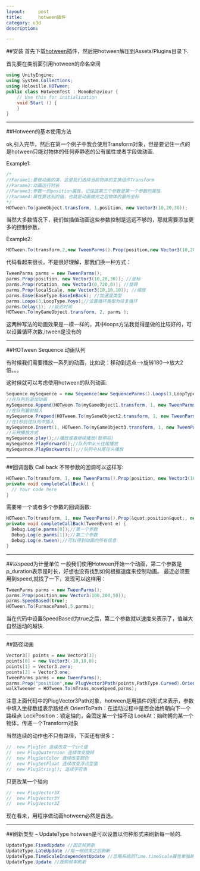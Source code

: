 ```yaml
---
layout:     post
title:      hotween插件
category: u3d
description: 

---
```



##安装
首先下载[hotween](http://www.holoville.com/hotween/download.html)插件，然后把hotween解压到Assets/Plugins目录下.


首先要在类前面引用hotween的命名空间

```c#
using UnityEngine;
using System.Collections;
using Holoville.HOTween;
public class HotweenTest : MonoBehaviour {
    // Use this for initialization
    void Start () {
    }
}
```


----------

##Hotween的基本使用方法

ok,引入完毕，然后在第一个例子中我会使用Transform对象，但是要记住一点的是hotween只能对物体的任何非静态的公有属性或者字段做动画.

Example1:

~~~ c#
/*
//Parame1:要做动画的类，这里我们选择当前物体的变换组件Transform
//Parame2:动画运行时长
//Parame3:参数一的position属性，记住这第三个参数是第一个参数的属性
//Parame4:属性要达到的值，也就是动画做完之后物体的最终坐标
*/
HOTween.To(gameObject.transform, 1,position, new Vector3(10,20,30));
~~~
当然大多数情况下，我们做插值动画这些参数控制是远远不够的，那就需要添加更多的控制参数，

Example2:

~~~c#
HOTween.To(transform,2,new TweenParms().Prop(position,new Vector3(10,20,30)).Prop(rotation,new Vector3(0,720,0)).Prop(localScale,new Vector3(10,10,10)).Ease(EaseType.EaseInBack).Loops(3,LoopType.Yoyo).Delay(1));
~~~
代码看起来很长，不是很好理解，那我们换一种方式：

```c#
TweenParms parms = new TweenParms();
parms.Prop(position, new Vector3(10,20,30)); //坐标
parms.Prop(rotation, new Vector3(0,720,0)); //旋转
parms.Prop(localScale, new Vector3(10,10,10)); //缩放
parms.Ease(EaseType.EaseInBack); //加速度类型
parms.Loops(3,LoopType.Yoyo);//设置循环类型为往复循环
parms.Delay(1); //延迟时间
HOTween.To(myGameObject.transform, 2, parms );
```
这两种写法的动画效果是一模一样的，其中loops方法我觉得是做的比较好的，可以设置循环次数,itween是没有的


----------

##HOTween Sequence 动画队列

有时候我们需要播放一系列的动画，比如说：移动到远点–>旋转180–>放大2倍。。。

这时候就可以考虑使用hotween的队列动画.

```c#
Sequence mySequence = new Sequence(new SequenceParms().Loops(3,LoopType.Yoyo));
//在队列后追加动画
mySequence.Append(HOTween.To(myGameObject1.transform, 1, new TweenParms().Prop(position, new Vector3(0,0,0)).Ease(EaseType.EaseOutBounce)));
//在队列最前插入
mySequence.Prepend(HOTween.To(myGameObject2.transform, 1, new TweenParms().Prop(position, new Vector3(10,20,30)).Prop(rotation, new Vector3(0,720,0)).Prop(localScale, new Vector3(4,4,4)).Ease(EaseType.EaseInElastic)));
//在1秒后往队列中插入
mySequence.Insert(1, HOTween.To(myGameObject3.transform, 1, new TweenParms().Prop(position&quot, new Vector3(10,20,30)).Prop(rotation, new Vector3(0,720,0)).Prop(localScale, new Vector3(4,4,4)).Ease(EaseType.EaseOutQuad)));
//三种播放方式
mySequence.play();//播放或者继续播放(暂停后)
mySequence.PlayForward();//队列中从头往尾播放
mySequence.PlayBackwards();//队列中从尾往头播放
```


----------


##回调函数 Call back
不带参数的回调可以这样写:

```c#
HOTween.To(transform, 1, new TweenParms().Prop(position, new Vector3(10,20,30)).OnComplete(completeCallBack()));
private void completeCallBack() {
  // Your code here
}
```
需要带一个或者多个参数的回调函数:

```c#
HOTween.To(transform, 1, new TweenParms().Prop(&quot;position&quot;, new Vector3(10,20,30)).OnComplete(completeCallBack,350,Vector3.one));
private void completeCallBack(TweenEvent e) {
  Debug.Log(e.parms[0]);//第一个参数
  Debug.Log(e.parms[1]);//第二个参数
  Debug.Log(e.tween);//可以得到动画的所有信息
}
```


----------


##以speed为计量单位
一般我们使用Hotween开始一个动画，第二个参数是p_duration表示是时长，好想也没有找到如何根据速度来控制动画。 最近必须要用到speed,就找了一下，发现可以这样用：

```c#
TweenParms parms = new TweenParms();
parms.Prop(position,new Vector3(100,200,50));
parms.SpeedBased(true);
HOTween.To(FurnacePanel,5,parms);
```
当在代码中设置SpeedBased为true之后，第二个参数就以速度来表示了，值越大自然运动的越快.


----------


##路径动画

```c#
Vector3[] points = new Vector3[3];
points[0] = new Vector3(-10,10,0);
points[1] = Vector3.zero;
points[2] = Vector3.one;
TweenParms parms = new TweenParms();
parms.Prop("position",new PlugVector3Path(points,PathType.Curved).OrientToPath());
walkTweener = HOTween.To(mTrans,moveSpeed,parms);
```
注意上面代码中的PlugVector3Path对象，hotween是用插件的形式来表示，参数中填入坐标数组表示路经点
OrientToPath：在运动过程中是否会始终朝向下一个路经点
LockPosition：锁定轴向，会固定某一个轴不动
LookAt：始终朝向某一个物体，传递一个Transform对象

当然连续的动作也不只有路径，下面还有很多：

```c#
//	new PlugInt 连续改变一个int值
//	new PlugQuaternion 连续改变旋转
//	new PlugSetColor 连续改变颜色
//	new PlugSetFloat 连续改变浮点型值
//	new PlugString(); 连续字符串
```
只更改某一个轴向

```c#
//	new PlugVector3X
//	new PlugVector3Y
//	new PlugVector3Z
```
现在看来，用程序做动画hotween必然是首选。


----------


##刷新类型 – UpdateType
hotween是可以设置以何种形式来刷新每一帧的.

```c#
UpdateType.FixedUpdate //固定帧刷新
UpdateType.LateUpdate //每一帧结束之后刷新
UpdateType.TimeScaleIndependentUpdate //忽略系统的Time.timeScale属性单独刷新(这种情况下是不受系统Time.timeScale影响的)
UpdateType.Update //按照帧率刷新
```
